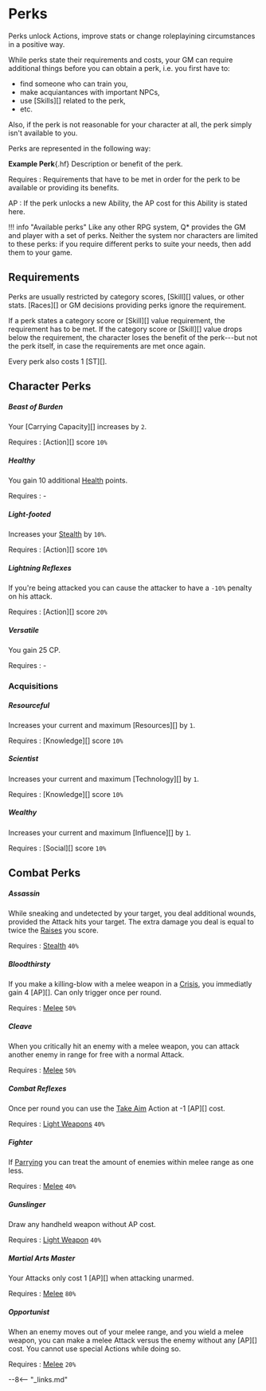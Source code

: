 # Perks

Perks unlock Actions, improve stats or change roleplayining circumstances in a
positive way.

While perks state their requirements and costs, your GM can require additional
things before you can obtain a perk, i.e. you first have to:

* find someone who can train you,
* make acquiantances with important NPCs,
* use [Skills][] related to the perk,
* etc.

Also, if the perk is not reasonable for your character at all, the perk simply
isn't available to you.

Perks are represented in the following way:

<div class="qs-list-test full-width p" markdown="1">

**Example Perk**{.hf} Description or benefit of the perk.

Requires
:   Requirements that have to be met in order for the perk to be available or
providing its benefits.

AP
:   If the perk unlocks a new Ability, the AP cost for this Ability is stated
here.

</div>

!!! info "Available perks"
    Like any other RPG system, Q* provides the GM and player with a set of
    perks. Neither the system nor characters are limited to these perks: if
    you require different perks to suite your needs, then add them to your
    game.

## Requirements

Perks are usually restricted by category scores, [Skill][] values, or other
stats. [Races][] or GM decisions providing perks ignore the requirement.

If a perk states a category score or [Skill][] value requirement, the
requirement has to be met. If the category score or [Skill][] value drops below
the requirement, the character loses the benefit of the perk---but not the perk
itself, in case the requirements are met once again.

Every perk also costs 1 [ST][].

## Character Perks

<div class="qs-list-test full-width" markdown="1">

##### Beast of Burden

Your [Carrying Capacity][] increases by `2`.

Requires
:   [Action][] score `10%`

##### Healthy

You gain 10 additional [Health](/character/#health-hp) points.

Requires
:   -

##### Light-footed

Increases your [Stealth](/character/skills#stealth) by `10%`.

Requires
:   [Action][] score `10%`

##### Lightning Reflexes

If you're being attacked you can cause the attacker to have a `-10%` penalty on
his attack.

Requires
:   [Action][] score `20%`

##### Versatile

You gain 25 CP.

Requires
:   -

</div>

### Acquisitions

<div class="qs-list-test full-width" markdown="1">

##### Resourceful

Increases your current and maximum [Resources][] by `1`.

Requires
:   [Knowledge][] score `10%`

##### Scientist

Increases your current and maximum [Technology][] by `1`.

Requires
:   [Knowledge][] score `10%`

##### Wealthy

Increases your current and maximum [Influence][] by `1`.

Requires
:   [Social][] score `10%`

</div>

## Combat Perks

<div class="qs-list-test full-width" markdown="1">

##### Assassin

While sneaking and undetected by your target, you deal additional wounds,
provided the Attack hits your target. The extra damage you deal is equal to
twice the [Raises](/character/skills/#skill-rolls) you score.

Requires
:   [Stealth](/character/skills#stealth) `40%`

##### Bloodthirsty

If you make a killing-blow with a melee weapon in a [Crisis](/crisis), you
immediatly gain 4 [AP][]. Can only trigger once per round.

Requires
:   [Melee](/character/skills#melee) `50%`

##### Cleave

When you critically hit an enemy with a melee weapon, you can attack another
enemy in range for free with a normal Attack.

Requires
:   [Melee](/character/skills#melee) `50%`

##### Combat Reflexes

Once per round you can use the [Take Aim](/crisis#take-aim) Action at -1 [AP][]
cost.

Requires
:   [Light Weapons](/character/skills#light-weapons) `40%`

##### Fighter

If [Parrying](/crisis#parrying) you can treat the amount of enemies within melee
range as one less.

Requires
:   [Melee](/character/skills#melee) `40%`

##### Gunslinger

Draw any handheld weapon without AP cost.

Requires
:   [Light Weapon](/character/skills#light-weapon) `40%`

##### Martial Arts Master

Your Attacks only cost 1 [AP][] when attacking unarmed.

Requires
:   [Melee](/character/skills#melee) `80%`

##### Opportunist

When an enemy moves out of your melee range, and you wield a melee weapon, you
can make a melee Attack versus the enemy without any [AP][] cost. You cannot use
special Actions while doing so.

Requires
:   [Melee](/character/skills#melee) `20%`

</div>

--8<-- "_links.md"
